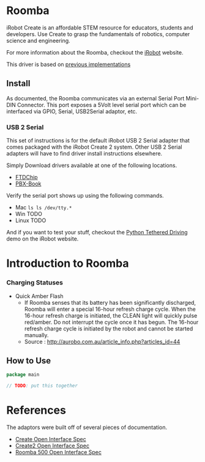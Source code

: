 # Roomba
iRobot Create is an affordable STEM resource for educators, students and developers. Use Create to grasp the fundamentals of robotics, computer science and engineering.

For more information about the Roomba, checkout the [iRobot](http://www.irobot.com/) website.

This driver is based on [previous implementations](https://github.com/karota-project/gobot-roomba/tree/develop)

## Install
As documented, the Roomba communicates via an external Serial Port Mini-DIN Connector.  This port exposes a 5Volt level serial port which can be interfaced via GPIO, Serial, USB2Serial adaptor, etc.

### USB 2 Serial
This set of instructions is for the default iRobot USB 2 Serial adapter that comes packaged with the iRobot Create 2 system.  Other USB 2 Serial adapters will have to find driver install instructions elsewhere.

Simply Download drivers available at one of the following locations.

- [FTDChip](http://www.ftdichip.com/Drivers/VCP.htm)
- [PBX-Book](http://pbxbook.com/other/mac-tty.html)

Verify the serial port shows up using the following commands.
- Mac `ls ls /dev/tty.*`
- Win TODO
- Linux TODO

And if you want to test your stuff, checkout the [Python Tethered Driving](http://www.irobotweb.com/~/media/MainSite/PDFs/About/STEM/Create/Python_Tethered_Driving.pdf) demo on the iRobot website.


# Introduction to Roomba

### Charging Statuses

- Quick Amber Flash
  - If Roomba senses that its battery has been significantly discharged, Roomba will enter a special 16-hour refresh charge cycle. When the 16-hour refresh charge is initiated, the CLEAN light will quickly pulse red/amber. Do not interrupt the cycle once it has begun. The 16-hour refresh charge cycle is initiated by the robot and cannot be started manually.
  - Source : http://aurobo.com.au/article_info.php?articles_id=44

## How to Use

```go
package main

// TODO: put this together
```

# References
The adaptors were built off of several pieces of documentation.

- [Create Open Interface Spec](http://www.irobot.com/filelibrary/pdfs/hrd/create/Create%20Open%20Interface_v2.pdf)
- [Create2 Open Interface Spec](https://cdn-shop.adafruit.com/datasheets/create_2_Open_Interface_Spec.pdf)
- [Roomba 500 Open Interface Spec](http://irobot.lv/uploaded_files/File/iRobot_Roomba_500_Open_Interface_Spec.pdf)
